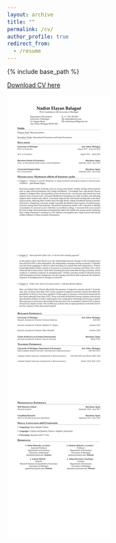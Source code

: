 ```yaml
---
layout: archive
title: ""
permalink: /cv/
author_profile: true
redirect_from:
  - /resume
---
```


{% include base_path %}

<a href="https://drive.google.com/uc?export=download&id=1PWyxzNVv3R9QnfaeGsiRbrZ0Rs3nCZb1" target="_blank"> Download CV here </a>

![](CV_Nadim.png)
